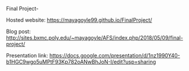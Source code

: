 Final Project-

Hosted website: https://mayagoyle99.github.io/FinalProject/

Blog post: http://sites.bxmc.poly.edu/~mayagoyle/AFS/index.php/2018/05/09/final-project/

Presentation link: https://docs.google.com/presentation/d/1nz1990Y40-b1HGC9wgo5uMPtF93Kp782oANwBhJoN-I/edit?usp=sharing

